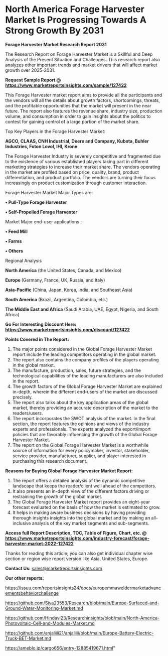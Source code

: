 # North America Forage Harvester Market Is Progressing Towards A Strong Growth By 2031

<strong>Forage Harvester Market Research Report 2031</strong>

The Research Report on Forage Harvester Market is a Skillful and Deep Analysis of the Present Situation and Challenges. This research report also analyzes other important trends and market drivers that will affect market growth over 2025-2031.

<strong>Request Sample Report @ <a href=https://www.marketreportsinsights.com/sample/127422>https://www.marketreportsinsights.com/sample/127422</a></strong>

This Forage Harvester market report aims to provide all the participants and the vendors will all the details about growth factors, shortcomings, threats, and the profitable opportunities that the market will present in the near future. The report also features the revenue share, industry size, production volume, and consumption in order to gain insights about the politics to contest for gaining control of a large portion of the market share.

Top Key Players in the Forage Harvester Market:

<strong>AGCO, CLAAS, CNH Industrial, Deere and Company, Kubota, Buhler Industries, Foton Lovol, IHI, Krone</strong>

The Forage Harvester Industry is severely competitive and fragmented due to the existence of various established players taking part in different marketing strategies to increase their market share. The vendors operating in the market are profiled based on price, quality, brand, product differentiation, and product portfolio. The vendors are turning their focus increasingly on product customization through customer interaction.

Forage Harvester Market Major Types are:

<strong>• Pull-Type Forage Harvester

• Self-Propelled Forage Harvester</strong>

Market Major end-user applications :

<strong>• Feed Mill

• Farms

• Others</strong>

Regional Analysis

</u><strong><b>North America</b></strong> (the United States, Canada, and Mexico)

<strong><b>Europe </b></strong>(Germany, France, UK, Russia, and Italy)

<strong><b>Asia-Pacific</b></strong> (China, Japan, Korea, India, and Southeast Asia)

<strong><b>South America</b></strong> (Brazil, Argentina, Colombia, etc.)

<strong><b>The Middle East and Africa</b></strong> (Saudi Arabia, UAE, Egypt, Nigeria, and South Africa)

<strong>Go For Interesting Discount Here: <a href=https://www.marketreportsinsights.com/discount/127422>https://www.marketreportsinsights.com/discount/127422</a></strong>

<strong>Points Covered in The Report:</strong>
<ol>
  <li>The major points considered in the Global Forage Harvester Market report include the leading competitors operating in the global market.</li>
  <li>The report also contains the company profiles of the players operating in the global market.</li>
  <li>The manufacture, production, sales, future strategies, and the technological capabilities of the leading manufacturers are also included in the report.</li>
  <li>The growth factors of the Global Forage Harvester Market are explained in-depth, wherein the different end-users of the market are discussed precisely.</li>
  <li>The report also talks about the key application areas of the global market, thereby providing an accurate description of the market to the readers/users.</li>
  <li>The report incorporates the SWOT analysis of the market. In the final section, the report features the opinions and views of the industry experts and professionals. The experts analyzed the export/import policies that are favorably influencing the growth of the Global Forage Harvester Market.</li>
  <li>The report on the Global Forage Harvester Market is a worthwhile source of information for every policymaker, investor, stakeholder, service provider, manufacturer, supplier, and player interested in purchasing this research document.</li>
</ol>
<strong>Reasons for Buying Global Forage Harvester Market Report:</strong>

<ol>
  <li>The report offers a detailed analysis of the dynamic competitive landscape that keeps the reader/client well ahead of the competitors.</li>
  <li>It also presents an in-depth view of the different factors driving or restraining the growth of the global market.</li>
  <li>The Global Forage Harvester Market report provides an eight-year forecast evaluated on the basis of how the market is estimated to grow.</li>
  <li>It helps in making aware business decisions by having providing thorough insights insights into the global market and by making an all-inclusive analysis of the key market segments and sub-segments.</li>
</ol>
<strong>Access full Report Description, TOC, Table of Figure, Chart, etc. @ <a href=https://www.marketreportsinsights.com/industry-forecast/forage-harvester-market-2022-127422>https://www.marketreportsinsights.com/industry-forecast/forage-harvester-market-2022-127422</a></strong>


Thanks for reading this article; you can also get individual chapter wise section or region wise report version like Asia, United States, Europe.

<strong>Contact Us:</strong>
sales@marketreportsinsights.com

<strong>Our other reports:</strong>

<a href=https://issuu.com/reportsinsights24/docs/europemmaweldermarketadvancementsbehaviorchallenge>https://issuu.com/reportsinsights24/docs/europemmaweldermarketadvancementsbehaviorchallenge</a>

<a href=https://github.com/Siya23553/Research/blob/main/Europe-Surfaced-and-Ground-Water-Monitoring-Market.md>https://github.com/Siya23553/Research/blob/main/Europe-Surfaced-and-Ground-Water-Monitoring-Market.md</a>

<a href=https://github.com/Hindavi23/Researchinsights/blob/main/North-America-Photovoltaic-Cell-and-Modules-Market.md>https://github.com/Hindavi23/Researchinsights/blob/main/North-America-Photovoltaic-Cell-and-Modules-Market.md</a>

<a href=https://github.com/anjaliiii21/anjaliiii/blob/main/Europe-Battery-Electric-Truck-BET-Market.md>https://github.com/anjaliiii21/anjaliiii/blob/main/Europe-Battery-Electric-Truck-BET-Market.md</a>

<a href=https://ameblo.jp/cargo656/entry-12885419671.html>https://ameblo.jp/cargo656/entry-12885419671.html</a>"
